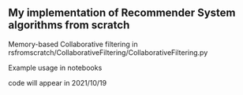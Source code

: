 ## My implementation of Recommender System algorithms from scratch

Memory-based Collaborative filtering in rsfromscratch/CollaborativeFiltering/CollaborativeFiltering.py

Example usage in notebooks

code will appear in 2021/10/19
